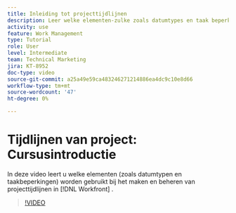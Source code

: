 ```yaml
---
title: Inleiding tot projecttijdlijnen
description: Leer welke elementen-zulke zoals datumtypes en taak beperkingen-worden gebruikt wanneer het bouwen van en het beheren van projectchronologie in  [!DNL  Workfront].
activity: use
feature: Work Management
type: Tutorial
role: User
level: Intermediate
team: Technical Marketing
jira: KT-8952
doc-type: video
source-git-commit: a25a49e59ca483246271214886ea4dc9c10e8d66
workflow-type: tm+mt
source-wordcount: '47'
ht-degree: 0%

---
```


# Tijdlijnen van project: Cursusintroductie

In deze video leert u welke elementen (zoals datumtypen en taakbeperkingen) worden gebruikt bij het maken en beheren van projecttijdlijnen in [!DNL  Workfront] .

>[!VIDEO](https://video.tv.adobe.com/v/335212/?quality=12&learn=on)
